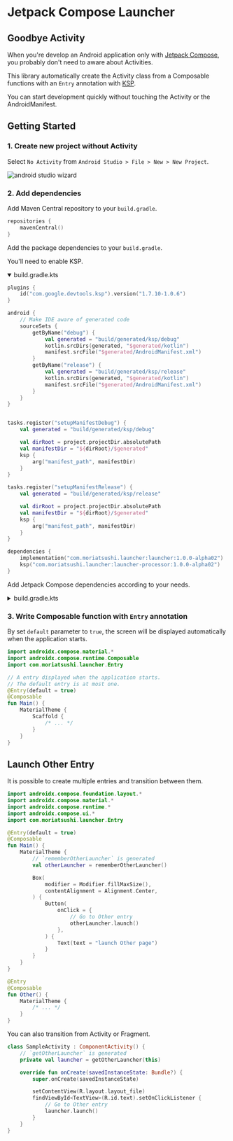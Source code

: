 # Jetpack Compose Launcher

## Goodbye Activity

When you're develop an Android application only
with [Jetpack Compose](https://developer.android.com/jetpack/compose), you probably don't need to
aware about Activities.

This library automatically create the Activity class from a Composable functions with an `Entry`
annotation with [KSP](https://github.com/google/ksp).

You can start development quickly without touching the Activity or the AndroidManifest.

## Getting Started

### 1. Create new project without Activity

Select `No Activity` from `Android Studio > File > New > New Project`.

![android studio wizard](https://user-images.githubusercontent.com/13435109/184525219-c262ba62-b0db-4e2e-8f60-cff65232322d.png)

### 2. Add dependencies

Add Maven Central repository to your `build.gradle`.

```kotlin
repositories {
    mavenCentral()
}
```

Add the package dependencies to your `build.gradle`.

You'll need to enable KSP.

<details open><summary>build.gradle.kts</summary>

```kotlin
plugins {
    id("com.google.devtools.ksp").version("1.7.10-1.0.6")
}

android {
    // Make IDE aware of generated code
    sourceSets {
        getByName("debug") {
            val generated = "build/generated/ksp/debug"
            kotlin.srcDirs(generated, "$generated/kotlin")
            manifest.srcFile("$generated/AndroidManifest.xml")
        }
        getByName("release") {
            val generated = "build/generated/ksp/release"
            kotlin.srcDirs(generated, "$generated/kotlin")
            manifest.srcFile("$generated/AndroidManifest.xml")
        }
    }
}


tasks.register("setupManifestDebug") {
    val generated = "build/generated/ksp/debug"

    val dirRoot = project.projectDir.absolutePath
    val manifestDir = "${dirRoot}/$generated"
    ksp {
        arg("manifest_path", manifestDir)
    }
}

tasks.register("setupManifestRelease") {
    val generated = "build/generated/ksp/release"

    val dirRoot = project.projectDir.absolutePath
    val manifestDir = "${dirRoot}/$generated"
    ksp {
        arg("manifest_path", manifestDir)
    }
}

dependencies {
    implementation("com.moriatsushi.launcher:launcher:1.0.0-alpha02")
    ksp("com.moriatsushi.launcher:launcher-processor:1.0.0-alpha02")
}
```

</details>

Add Jetpack Compose dependencies according to your needs.

<details><summary>build.gradle.kts</summary>

```kotlin
android {
    // ...

    buildFeatures {
        compose = true
    }

    compileOptions {
        sourceCompatibility(JavaVersion.VERSION_1_8)
        targetCompatibility(JavaVersion.VERSION_1_8)
    }

    composeOptions {
        kotlinCompilerExtensionVersion = "1.3.0"
    }

    kotlinOptions {
        jvmTarget = "1.8"
    }
}

dependencies {
    // ...

    implementation("androidx.compose.ui:ui:1.2.1")
    implementation("androidx.compose.ui:ui-tooling:1.2.1")
    implementation("androidx.compose.foundation:foundation:1.2.1")
    implementation("androidx.compose.material:material:1.2.1")
}
```

</details>

### 3. Write Composable function with `Entry` annotation

By set `default` parameter to `true`, the screen will be displayed automatically when the application starts.

```kotlin
import androidx.compose.material.*
import androidx.compose.runtime.Composable
import com.moriatsushi.launcher.Entry

// A entry displayed when the application starts.
// The default entry is at most one.
@Entry(default = true)
@Composable
fun Main() {
    MaterialTheme {
        Scaffold {
            /* ... */
        }
    }
}
```

## Launch Other Entry

It is possible to create multiple entries and transition between them.



```kotlin
import androidx.compose.foundation.layout.*
import androidx.compose.material.*
import androidx.compose.runtime.*
import androidx.compose.ui.*
import com.moriatsushi.launcher.Entry

@Entry(default = true)
@Composable
fun Main() {
    MaterialTheme {
        // `rememberOtherLauncher` is generated
        val otherLauncher = rememberOtherLauncher()

        Box(
            modifier = Modifier.fillMaxSize(),
            contentAlignment = Alignment.Center,
        ) {
            Button(
                onClick = {
                    // Go to Other entry
                    otherLauncher.launch()
                },
            ) {
                Text(text = "launch Other page")
            }
        }
    }
}

@Entry
@Composable
fun Other() {
    MaterialTheme {
        /* ... */
    }
}
```

You can also transition from Activity or Fragment.

```kotlin
class SampleActivity : ComponentActivity() {
    // `getOtherLauncher` is generated
    private val launcher = getOtherLauncher(this)

    override fun onCreate(savedInstanceState: Bundle?) {
        super.onCreate(savedInstanceState)

        setContentView(R.layout.layout_file)
        findViewById<TextView>(R.id.text).setOnClickListener {
            // Go to Other entry
            launcher.launch()
        }
    }
}
```
